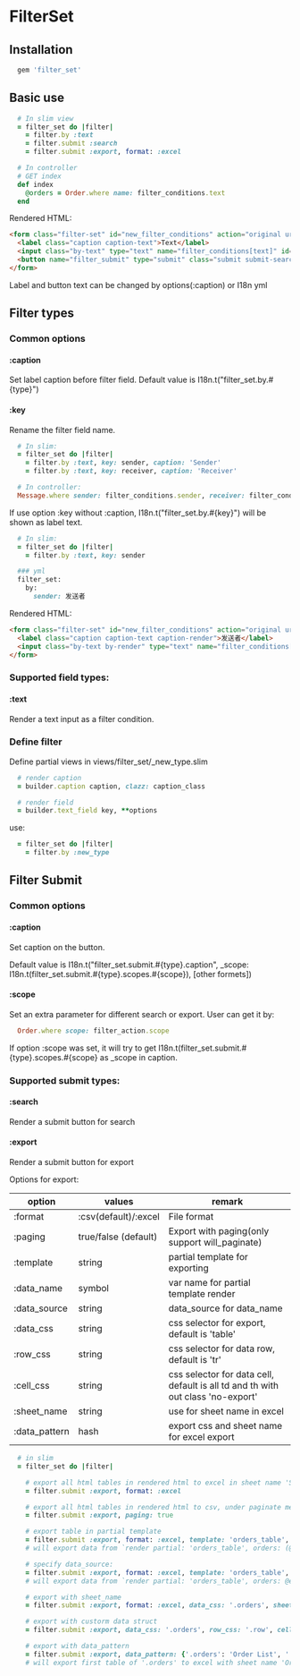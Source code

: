 # FilterSet

## Installation

``` ruby
  gem 'filter_set'
```


## Basic use

``` ruby
  # In slim view
  = filter_set do |filter|
    = filter.by :text
    = filter.submit :search
    = filter.submit :export, format: :excel

  # In controller
  # GET index
  def index
    @orders = Order.where name: filter_conditions.text
  end
```
Rendered HTML:

``` html
<form class="filter-set" id="new_filter_conditions" action="original url" accept-charset="UTF-8" method="get">
  <label class="caption caption-text">Text</label>
  <input class="by-text" type="text" name="filter_conditions[text]" id="filter_conditions_text">
  <button name="filter_submit" type="submit" class="submit submit-search" value="{&quot;type&quot;:&quot;search&quot;}">Search</button>
</form>
```
Label and button text can be changed by options(:caption) or I18n yml

## Filter types
### Common options
#### :caption
Set label caption before filter field. Default value is I18n.t("filter_set.by.#{type}")

#### :key
Rename the filter field name.
``` ruby
  # In slim:
  = filter_set do |filter|
    = filter.by :text, key: sender, caption: 'Sender'
    = filter.by :text, key: receiver, caption: 'Receiver'

  # In controller:
  Message.where sender: filter_conditions.sender, receiver: filter_conditions.receiver
```

If use option :key without :caption, I18n.t("filter_set.by.#{key}") will be shown as label text.

``` ruby
  # In slim:
  = filter_set do |filter|
    = filter.by :text, key: sender

  ### yml
  filter_set:
    by:
      sender: 发送者
```
Rendered HTML:
``` html
<form class="filter-set" id="new_filter_conditions" action="original url" accept-charset="UTF-8" method="get">
  <label class="caption caption-text caption-render">发送者</label>
  <input class="by-text by-render" type="text" name="filter_conditions[sender]" id="filter_conditions_sender">
</form>
```

### Supported field types:
#### :text
Render a text input as a filter condition.

### Define filter
Define partial views in views/filter_set/_new_type.slim
``` ruby
  # render caption
  = builder.caption caption, clazz: caption_class

  # render field
  = builder.text_field key, **options
```
use:
``` ruby
  = filter_set do |filter|
    = filter.by :new_type
```


## Filter Submit
### Common options
#### :caption
Set caption on the button.

Default value is I18n.t("filter_set.submit.#{type}.caption", _scope: I18n.t(filter_set.submit.#{type}.scopes.#{scope}), [other formets])

#### :scope
Set an extra parameter for different search or export. User can get it by:
``` ruby
  Order.where scope: filter_action.scope
```
If option :scope was set, it will try to get I18n.t(filter_set.submit.#{type}.scopes.#{scope} as _scope in caption.

### Supported submit types:
#### :search
Render a submit button for search

#### :export
Render a submit button for export

Options for export:

|option | values | remark|
|- | - | -|
|:format | :csv(default)/:excel | File format|
|:paging | true/false (default) | Export with paging(only support will_paginate)|
|:template | string | partial template for exporting|
|:data_name | symbol | var name for partial template render|
|:data_source | string | data_source for data_name|
|:data_css | string | css selector for export, default is 'table'|
|:row_css | string | css selector for data row, default is 'tr'|
|:cell_css | string | css selector for data cell, default is all td and th with out class 'no-export'|
|:sheet_name | string | use for sheet name in excel|
|:data_pattern | hash | export css and sheet name for excel export|

``` ruby
  # in slim
  = filter_set do |filter|

    # export all html tables in rendered html to excel in sheet name 'Sheet1', 'Sheet2'...
    = filter.submit :export, format: :excel

    # export all html tables in rendered html to csv, under paginate method enabled
    = filter.submit :export, paging: true

    # export table in partial template
    = filter.submit :export, format: :excel, template: 'orders_table', data_name: 'orders'
    # will export data from `render partial: 'orders_table', orders: (@orders || orders)`

    # specify data_source:
    = filter.submit :export, format: :excel, template: 'orders_table', data_name: 'orders', data_source: '@enabled_orders'
    # will export data from `render partial: 'orders_table', orders: @enabled_orders`

    # export with sheet_name
    = filter.submit :export, format: :excel, data_css: '.orders', sheet_name: 'Order List'

    # export with custorm data struct
    = filter.submit :export, data_css: '.orders', row_css: '.row', cell_css: '.cell'

    # export with data_pattern
    = filter.submit :export, data_pattern: {'.orders': 'Order List', '.users': 'User List'}
    # will export first table of '.orders' to excel with sheet name 'Order List', first table of '.users' to excel with sheet name 'User List'
```
